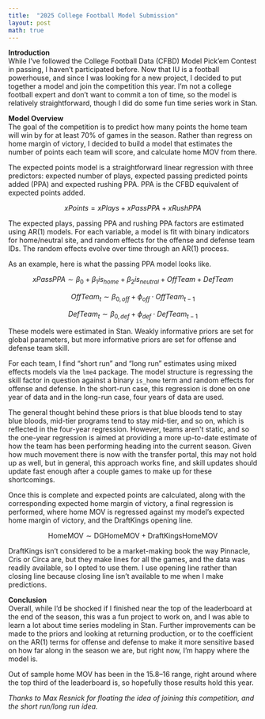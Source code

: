 ```yaml
---
title:  "2025 College Football Model Submission"
layout: post
math: true
---
```


**Introduction**  
While I’ve followed the College Football Data (CFBD) Model Pick’em Contest in passing, I haven’t participated before. Now that IU is a football powerhouse, and since I was looking for a new project, I decided to put together a model and join the competition this year. I’m not a college football expert and don’t want to commit a ton of time, so the model is relatively straightforward, though I did do some fun time series work in Stan.  

**Model Overview**  
The goal of the competition is to predict how many points the home team will win by for at least 70\% of games in the season. Rather than regress on home margin of victory, I decided to build a model that estimates the number of points each team will score, and calculate home MOV from there.   

The expected points model is a straightforward linear regression with three predictors: expected number of plays, expected passing predicted points added (PPA) and expected rushing PPA. PPA is the CFBD equivalent of expected points added.

$$
xPoints = xPlays + xPassPPA + xRushPPA
$$

The expected plays, passing PPA and rushing PPA factors are estimated using AR(1) models. For each variable, a model is fit with binary indicators for home/neutral site, and random effects for the offense and defense team IDs. The random effects evolve over time through an AR(1) process.

As an example, here is what the passing PPA model looks like.

$$
xPassPPA \sim \beta_0 + \beta_1is_{home} + \beta_2is_{neutral} + OffTeam + DefTeam
$$

$$
OffTeam_t \sim \beta_{0,off} + \phi_{off} \cdot OffTeam_{t-1}
$$

$$
DefTeam_t \sim \beta_{0,def} + \phi_{def} \cdot DefTeam_{t-1}
$$

These models were estimated in Stan. Weakly informative priors are set for global parameters, but more informative priors are set for offense and defense team skill.  

For each team, I find “short run” and “long run” estimates using mixed effects models via the `lme4` package. The model structure is regressing the skill factor in question against a binary `is_home` term and random effects for offense and defense. In the short-run case, this regression is done on one year of data and in the long-run case, four years of data are used.  

The general thought behind these priors is that blue bloods tend to stay blue bloods, mid-tier programs tend to stay mid-tier, and so on, which is reflected in the four-year regression. However, teams aren't static, and so the one-year regression is aimed at providing a more up-to-date estimate of how the team has been performing heading into the current season. Given how much movement there is now with the transfer portal, this may not hold up as well, but in general, this approach works fine, and skill updates should update fast enough after a couple games to make up for these shortcomings.    

Once this is complete and expected points are calculated, along with the corresponding expected home margin of victory, a final regression is performed, where home MOV is regressed against my model’s expected home margin of victory, and the DraftKings opening line.  

$$
\text{HomeMOV} \sim \text{DGHomeMOV} + \text{DraftKingsHomeMOV}
$$

DraftKings isn’t considered to be a market-making book the way Pinnacle, Cris or Circa are, but they make lines for all the games, and the data was readily available, so I opted to use them. I use opening line rather than closing line because closing line isn’t available to me when I make predictions.

**Conclusion**  
Overall, while I’d be shocked if I finished near the top of the leaderboard at the end of the season, this was a fun project to work on, and I was able to learn a lot about time series modeling in Stan. Further improvements can be made to the priors and looking at returning production, or to the coefficient on the AR(1) terms for offense and defense to make it more sensitive based on how far along in the season we are, but right now, I’m happy where the model is.  

Out of sample home MOV has been in the 15.8–16 range, right around where the top third of the leaderboard is, so hopefully those results hold this year.  

*Thanks to Max Resnick for floating the idea of joining this competition, and the short run/long run idea.*
